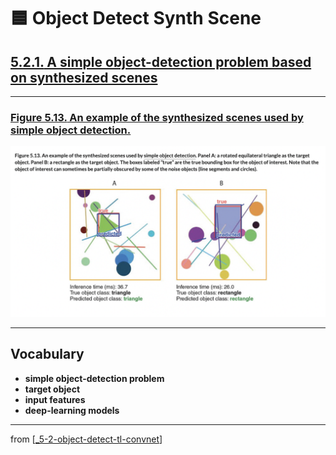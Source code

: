 # 🟦 Object Detect Synth Scene

## [**5.2.1.** A simple object-detection problem based on synthesized scenes](https://livebook.manning.com/book/deep-learning-with-javascript/chapter-5/170)

---

### [**Figure 5.13.** An example of the synthesized scenes used by simple object detection.](https://livebook.manning.com/book/deep-learning-with-javascript/chapter-5/ch05fig13)

<img src="../../../assets/figures/Figure_5-13.png">

---

## **Vocabulary**

- **simple object-detection problem**
- **target object**
- **input features**
- **deep-learning models**

---

from [[_5-2-object-detect-tl-convnet]]

[//begin]: # "Autogenerated link references for markdown compatibility"
[_5-2-object-detect-tl-convnet]: _5-2-object-detect-tl-convnet.md "🟦 Object Detect TL ConvNet"
[//end]: # "Autogenerated link references"
